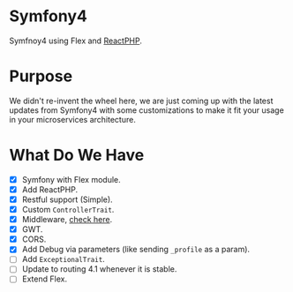 # Symfony4
Symfnoy4 using Flex and [ReactPHP](https://reactphp.org/).

# Purpose
We didn't re-invent the wheel here, we are just coming up with the latest updates from Symfony4 with some customizations to make it fit your usage in your microservices architecture.

# What Do We Have
* [x] Symfony with Flex module.
* [x] Add ReactPHP.
* [x] Restful support (Simple).
* [x] Custom `ControllerTrait`.
* [x] Middleware, [check here](https://symfony.com/doc/current/event_dispatcher/before_after_filters.html).
* [x] GWT.
* [x] CORS.
* [x] Add Debug via parameters (like sending `_profile` as a param).
* [ ] Add `ExceptionalTrait`.
* [ ] Update to routing 4.1 whenever it is stable.
* [ ] Extend Flex.
